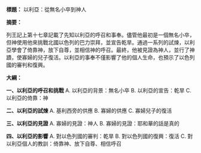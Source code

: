 **標題：** 以利亞：從無名小卒到神人

**摘要：**

列王記上第十七章記載了先知以利亞的呼召和事奉。儘管他最初是一個無名小卒，但神使用他來挑戰北國以色列的巴力崇拜，並宣告乾旱。通過一系列的試煉，以利亞學會了倚靠神，放下自尊，並相信神的呼召。最終，他被見證為神人，並行了神蹟，使寡婦的兒子復活。以利亞的事奉不僅影響了他的個人生命，也預示了以色列國的審判和復興。

**大綱：**

**一、以利亞的呼召和挑戰**
    A. 以利亞的背景：無名小卒
    B. 以利亞的宣告：乾旱
    C. 以利亞的倚靠：神

**二、以利亞的試煉**
    A. 基利西旁的供應
    B. 寡婦的供應
    C. 寡婦兒子的復活

**三、以利亞的見證**
    A. 寡婦的見證：神人
    B. 寡婦的見證：耶和華的話是真的

**四、以利亞的影響**
    A. 對以色列國的審判：乾旱
    B. 對以色列國的復興：復活
    C. 對以利亞個人的教訓：倚靠神、放下自尊、相信呼召